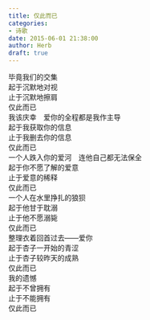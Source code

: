 ```yaml
---  
title: 仅此而已  
categories:  
- 诗歌  
date: 2015-06-01 21:38:00  
author: Herb  
draft: true
---  
```

毕竟我们的交集  
起于沉默地对视  
止于沉默地擦肩  
仅此而已    
我该庆幸　爱你的全程都是我作主导  
起于我获取你的信息  
止于我删去你的信息  
仅此而已    
一个人跌入你的爱河　连他自己都无法保全  
起于你不愿了解的爱意  
止于爱意的稀释  
仅此而已    
一个人在水里挣扎的狼狈  
起于他甘于耽溺  
止于他不愿溺毙  
仅此而已    
整理衣着回首过去——爱你  
起于杏子一开始的青涩  
止于杏子较昨天的成熟  
仅此而已    
我的遗憾  
起于不曾拥有  
止于不能拥有  
仅此而已
